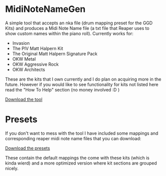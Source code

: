 # MidiNoteNameGen

A simple tool that accepts an nka file (drum mapping preset for the GGD Kits) and 
produces a Midi Note Name file (a txt file that Reaper uses to show custom names within the piano roll). Currently works for:
- Invasion
- The PIV Matt Halpern Kit
- The Original Matt Halpern Signature Pack
- OKW Metal
- OKW Aggressive Rock
- OKW Architects

These are the kits that I own currently and I do plan on acquiring more in the future.  However if you would like to see functionality for kits not listed here read the "How To Help" section (no money involved :D )

[Download the tool](https://raw.githubusercontent.com/pattersonjosh15/MidiNoteNameGen/main/download/MidiNoteNameGen.exe)

# Presets
If you don't want to mess with the tool I have included some mappings and corresponding reaper midi note name files that you can download:

[Download the presets](https://raw.githubusercontent.com/pattersonjosh15/MidiNoteNameGen/presets)

These contain the default mappings the come with these kits (which is kinda wierd) and a more optimized version where kit sections are grouped nicely.
